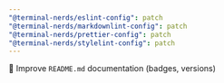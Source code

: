 ```yaml
---
"@terminal-nerds/eslint-config": patch
"@terminal-nerds/markdownlint-config": patch
"@terminal-nerds/prettier-config": patch
"@terminal-nerds/stylelint-config": patch
---
```


📝 Improve `README.md` documentation (badges, versions)
